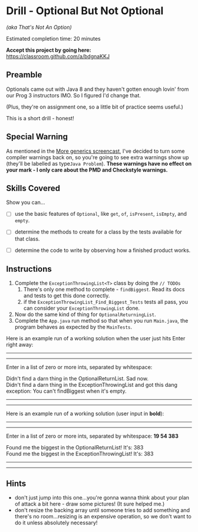# Drill - Optional But Not Optional

_(aka That's Not An Option)_

Estimated completion time: 20 minutes

**Accept this project by going here:** https://classroom.github.com/a/bdgnaKKJ



## Preamble

Optionals came out with Java 8 and they haven't gotten enough lovin' from our Prog 3 instructors IMO. So I figured I'd change that.

(Plus, they're on assignment one, so a little bit of practice seems useful.)

This is a short drill - honest!

## Special Warning

As mentioned in the [More generics screencast](https://youtu.be/FLVZzE-Rhn4?t=142), I've decided to turn some compiler warnings back on, so you're going to see extra warnings show up (they'll be labelled as type`Java Problem`). **These warnings have no effect on your mark - I only care about the PMD and Checkstyle warnings.**

## Skills Covered

Show you can...

- [ ] use the basic features of `Optional`, like `get`, `of`, `isPresent`, `isEmpty`, and `empty`.
- [ ] determine the methods to create for a class by the tests available for that class.
- [ ] determine the code to write by observing how a finished product works.


## Instructions

1. Complete the `ExceptionThrowingList<T>` class by doing the `// TODOs`
   1. There's only one method to complete - `findBiggest`. Read its docs and tests to get this done correctly.
   2. if the `ExceptionThrowingList_Find_Biggest_Tests` tests all pass, you can consider your `ExceptionThrowingList` done.
2. Now do the same kind of thing for `OptionalReturningList`.
3. Complete the `App.java` run method so that when you run `Main.java`, the program behaves as expected by the `MainTests`.  


Here is an example run of a working solution when the user just hits Enter right away:

---
---

Enter in a list of zero or more ints, separated by whitespace: 

Didn't find a darn thing in the OptionalReturnList. Sad now.  
Didn't find a darn thing in the ExceptionThrowingList and got this dang exception: You can't findBiggest when it's empty.

---
---

Here is an example run of a working solution (user input in **bold**):

---
---

Enter in a list of zero or more ints, separated by whitespace: **19 54 383**

Found me the biggest in the OptionalReturnList! It's: 383  
Found me the biggest in the ExceptionThrowingList! It's: 383

---
---

## Hints

- don't just jump into this one...you're gonna wanna think about your plan of attack a bit here - draw some pictures! (It sure helped me.)
- don't resize the backing array until someone tries to add something and there's no room...resizing is an expensive operation, so we don't want to do it unless absolutely necessary!